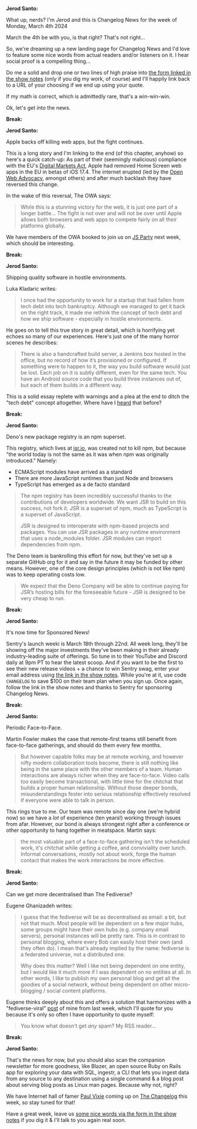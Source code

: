 **Jerod Santo:**

What up, nerds? I'm Jerod and this is Changelog News for the week of Monday, March 4th 2024

March the 4th be with you, is that right? That's not right...

So, we're dreaming up a new landing page for Changelog News and I'd love to feature some nice words from actual readers and/or listeners on it. I hear social proof is a compelling thing...

Do me a solid and drop one or two lines of high praise into [the form linked in the show notes](https://changelog.typeform.com/to/A6Q3aUTb) (only if you dig my work, of course) and I'll happily link back to a URL of your choosing if we end up using your quote.

If my math is correct, which is admittedly rare, that's a win-win-win.

Ok, let's get into the news.

**Break:**

**Jerod Santo:**

Apple backs off killing web apps, but the fight continues.

This is a long story and I'm linking to the end (of this chapter, anyhow) so here's a quick catch-up: As part of their (seemingly malicious) compliance with the EU's [Digital Markets Act](https://eur-lex.europa.eu/legal-content/EN/TXT/?toc=OJ%3AL%3A2022%3A265%3ATOC&uri=uriserv%3AOJ.L_.2022.265.01.0001.01.ENG), Apple had removed Home Screen web apps in the EU in betas of iOS 17.4. The internet erupted (led by the [Open Web Advocacy](https://open-web-advocacy.org), amongst others) and after much backlash they have reversed this change.

In the wake of this reversal, The OWA says:

> While this is a stunning victory for the web, it is just one part of a longer battle... The fight is not over and will not be over until Apple allows both browsers and web apps to compete fairly on all their platforms globally.

We have members of the OWA booked to join us on [JS Party](https://jsparty.fm) next week, which should be interesting.

**Break:**

**Jerod Santo:**

Shipping quality software in hostile environments.

Luka Kladaric writes:

> I once had the opportunity to work for a startup that had fallen from tech debt into tech bankruptcy. Although we managed to get it back on the right track, it made me rethink the concept of tech debt and how we ship software - especially in hostile environments.

He goes on to tell this true story in great detail, which is horrifying yet echoes so many of our experiences. Here's just one of the many horror scenes he describes:

> There is also a handcrafted build server, a Jenkins box hosted in the office, but no record of how it’s provisioned or configured. If something were to happen to it, the way you build software would just be lost. Each job on it is subtly different, even for the same tech. You have an Android source code that you build three instances out of, but each of them builds in a different way.

This is a solid essay replete with warnings and a plea at the end to ditch the "tech debt" concept altogether. Where have I [heard](https://changelog.com/friends/12) that before?

**Break:**

**Jerod Santo:**

Deno's new package registry is an npm superset.

This registry, which lives at [jsr.io](https://jsr.io), was created not to kill npm, but because "the world today is not the same as it was when npm was originally introduced." Namely:

- ECMAScript modules have arrived as a standard
- There are more JavaScript runtimes than just Node and browsers
- TypeScript has emerged as a de facto standard

> The npm registry has been incredibly successful thanks to the contributions of developers worldwide. We want JSR to build on this success, not fork it. JSR is a superset of npm, much as TypeScript is a superset of JavaScript.
>
> JSR is designed to interoperate with npm-based projects and packages. You can use JSR packages in any runtime environment that uses a node_modules folder. JSR modules can import dependencies from npm.

The Deno team is bankrolling this effort for now, but they've set up a separate GitHub org for it and say in the future it may be funded by other means. However, one of the core design principles (which is not like npm) was to keep operating costs low.

> We expect that the Deno Company will be able to continue paying for JSR’s hosting bills for the foreseeable future - JSR is designed to be very cheap to run.

**Break:**

**Jerod Santo:**

It's now time for Sponsored News!

Sentry's launch weeki is March 18th through 22nd. All week long, they'll be showing off the major investments they've been making in their already industry-leading suite of offerings. So tune in to their YouTube and Discord daily at 9pm PT to hear the latest scoop. And if you want to be the first to see their new release videos + a chance to win Sentry swag, enter your email address using [the link in the show notes](https://sentry.io/events/launch-week/?utm_source=changelog&utm_medium=news&utm_campaign=changelog-news). While you're at it, use code `CHANGELOG` to save $100 on their team plan when you sign up. Once again, follow the link in the show notes and thanks to Sentry for sponsoring Changelog News.

**Break:**

**Jerod Santo:**

Periodic Face-to-Face.

Martin Fowler makes the case that remote-first teams still benefit from face-to-face gatherings, and should do them every few months.

> But however capable folks may be at remote working, and however nifty modern collaboration tools become, there is still nothing like being in the same place with the other members of a team. Human interactions are always richer when they are face-to-face. Video calls too easily become transactional, with little time for the chitchat that builds a proper human relationship. Without those deeper bonds, misunderstandings fester into serious relationship effectively resolved if everyone were able to talk in person.

This rings true to me. Our team was remote since day one (we're hybrid now) so we have a _lot_ of experience (ten years!) working through issues from afar. However, our bond is always strongest right after a conference or other opportunity to hang together in meatspace. Martin says:

> the most valuable part of a face-to-face gathering isn't the scheduled work, it's chitchat while getting a coffee, and conviviality over lunch. Informal conversations, mostly not about work, forge the human contact that makes the work interactions be more effective.

**Break:**

**Jerod Santo:**

Can we get more decentralised than The Fediverse?

Eugene Ghanizadeh writes:

> I guess that the fediverse will be as decentralised as email: a bit, but not that much. Most people will be dependent on a few major hubs, some groups might have their own hubs (e.g. company email servers), personal instances will be pretty rare. This is in contrast to personal blogging, where every Bob can easily host their own (and they often do). I mean that's already implied by the name: fediverse is a federated universe, not a distributed one.
>
> Why does this matter? Well I like not being dependent on one entity, but I would like it much more if I was dependent on no entities at all. In other words, I like to publish my own personal blog and get all the goodies of a social network, without being dependent on other micro-blogging / social content platforms.

Eugene thinks deeply about this and offers a solution that harmonizes with a "fediverse-viral" [post](https://changelog.social/@jerod/111998881971361258) of mine from last week, which I'll quote for you because it's only so often I have opportunity to quote myself:

> You know what doesn't get _any_ spam? My RSS reader…

**Break:**

**Jerod Santo:**

That's the news for now, but you should also scan the companion newsletter for more goodness, like Blazer, an open source Ruby on Rails app for exploring your data with SQL, ingestr, a CLI that lets you ingest data from any source to any destination using a single command & a blog post about serving blog posts as Linux man pages. Because why not, right?

We have Internet hall of famer [Paul Vixie](https://en.wikipedia.org/wiki/Paul_Vixie) coming up on [The Changelog](https://changelog.fm) this week, so stay tuned for that!

Have a great week, leave us [some nice words via the form in the show notes](https://changelog.typeform.com/to/A6Q3aUTb) if you dig it & I'll talk to you again real soon.
